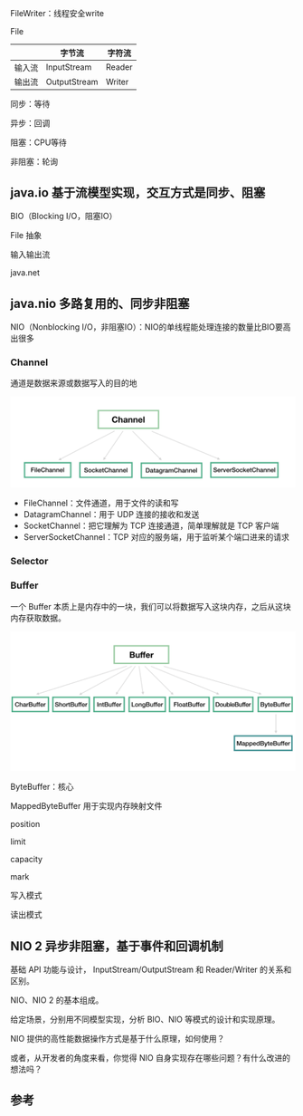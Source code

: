 FileWriter：线程安全write

File

|        | 字节流       | 字符流 |
| ------ | ------------ | ------ |
| 输入流 | InputStream  | Reader |
| 输出流 | OutputStream | Writer |





同步：等待

异步：回调

阻塞：CPU等待

非阻塞：轮询



## java.io 基于流模型实现，交互方式是同步、阻塞

BIO（Blocking I/O，阻塞IO）

File 抽象

输入输出流

 java.net



## java.nio 多路复用的、同步非阻塞

NIO（Nonblocking I/O，非阻塞IO）：NIO的单线程能处理连接的数量比BIO要高出很多

### Channel

通道是数据来源或数据写入的目的地

![](./assert/channel.png)

- FileChannel：文件通道，用于文件的读和写
- DatagramChannel：用于 UDP 连接的接收和发送
- SocketChannel：把它理解为 TCP 连接通道，简单理解就是 TCP 客户端
- ServerSocketChannel：TCP 对应的服务端，用于监听某个端口进来的请求

### Selector

### Buffer

一个 Buffer 本质上是内存中的一块，我们可以将数据写入这块内存，之后从这块内存获取数据。

![](./assert/6.png)



ByteBuffer：核心

MappedByteBuffer 用于实现内存映射文件

position

limit

capacity

mark



写入模式

读出模式

## NIO 2 异步非阻塞，基于事件和回调机制





基础 API 功能与设计， InputStream/OutputStream 和 Reader/Writer 的关系和区别。

NIO、NIO 2 的基本组成。

给定场景，分别用不同模型实现，分析 BIO、NIO 等模式的设计和实现原理。

NIO 提供的高性能数据操作方式是基于什么原理，如何使用？

或者，从开发者的角度来看，你觉得 NIO 自身实现存在哪些问题？有什么改进的想法吗？



## 参考

